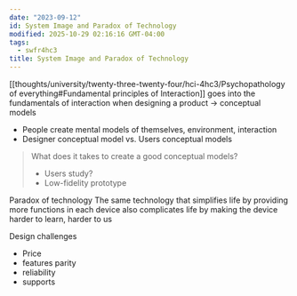 ```yaml
---
date: "2023-09-12"
id: System Image and Paradox of Technology
modified: 2025-10-29 02:16:16 GMT-04:00
tags:
  - swfr4hc3
title: System Image and Paradox of Technology
---
```


[[thoughts/university/twenty-three-twenty-four/hci-4hc3/Psychopathology of everything#Fundamental principles of Interaction]] goes into the fundamentals of interaction when designing a product -> conceptual models

- People create mental models of themselves, environment, interaction
- Designer conceptual model vs. Users conceptual models

> What does it takes to create a good conceptual models?
>
> - Users study?
> - Low-fidelity prototype

Paradox of technology
The same technology that simplifies life by providing more functions in each device also complicates life by making the device harder to learn, harder to us

Design challenges

- Price
- features parity
- reliability
- supports
